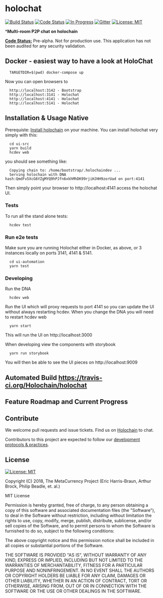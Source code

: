 # holochat

[![Build Status](https://travis-ci.org/Holochain/holochat.svg?branch=develop-react)](https://travis-ci.org/Holochain/holochat)
[![Code Status](https://img.shields.io/badge/Code-Pre--Alpha-orange.svg)](https://github.com/Holochain/holochat#feature-roadmap-and-current-progress)
[![In Progress](https://img.shields.io/waffle/label/Holochain/holochat/in%20progress.svg)](http://waffle.io/Holochain/holochat)
[![Gitter](https://badges.gitter.im/metacurrency/holochain.svg)](https://gitter.im/metacurrency/holochain?utm_source=badge&utm_medium=badge&utm_campaign=pr-badge&utm_content=body_badge)
[![License: MIT](https://img.shields.io/badge/License-MIT-yellow.svg)](https://opensource.org/licenses/MIT)

***Multi-room P2P chat on holochain**

**[Code Status:](https://github.com/metacurrency/holochain/milestones?direction=asc&sort=completeness&state=all)** Pre-alpha. Not for production use. This application has not been audited for any security validation.

## Docker - easiest way to have a look at HoloChat

```
  TARGETDIR=$(pwd) docker-compose up

```
Now you can open browsers to
```
  http://localhost:3142 - Bootstrap
  http://localhost:3141 - Holochat
  http://localhost:4141 - Holochat
  http://localhost:5141 - Holochat
```

## Installation & Usage Native

Prerequiste: [Install holochain](https://github.com/metacurrency/holochain/#installation) on your machine.
You can install holochat very simply with this:

``` shell
  cd ui-src
  yarn build
  hcdev web

```
you should see something like:

``` shell
  Copying chain to: /home/bootstrap/.holochaindev ...
  Serving holochain with DNA hash:QmdFv5XcG6YZgMYQ9hPJfn6xkhMhDK99rjiHJHH9zorUad on port:4141
```
Then simply point your browser to http://localhost:4141 access the holochat UI.

### Tests
To run all the stand alone tests:

``` shell
  hcdev test
```

### Run e2e tests
Make sure you are running Holochat either in Docker, as above, or 3 instances locally on ports 3141, 4141 & 5141.
```
  cd ui-automation
  yarn test
```

### Developing
Run the DNA
```
  hcdev web
```
Run the UI which will proxy requests to port 4141 so you can update the UI without always restarting hcdev.  When you change the DNA you will need to restart hcdev web
```
  yarn start
```
This will run the UI on http://localhost:3000

When developing view the components with storybook
```
  yarn run storybook
```
You will then be able to see the UI pieces on http://localhost:9009

## Automated Build https://travis-ci.org/Holochain/holochat

## Feature Roadmap and Current Progress


## Contribute
We welcome pull requests and issue tickets.  Find us on [Holochain](https://chat.holochain.net/) to chat.

Contributors to this project are expected to follow our [development protocols & practices](https://github.com/metacurrency/holochain/wiki/Development-Protocols).

## License
[![License: MIT](https://img.shields.io/badge/License-MIT-yellow.svg)](https://opensource.org/licenses/MIT)

Copyright (C) 2018, The MetaCurrency Project (Eric Harris-Braun, Arthur Brock, Philip Beadle, et. al.)

MIT License

Permission is hereby granted, free of charge, to any person obtaining a copy
of this software and associated documentation files (the "Software"), to deal
in the Software without restriction, including without limitation the rights
to use, copy, modify, merge, publish, distribute, sublicense, and/or sell
copies of the Software, and to permit persons to whom the Software is
furnished to do so, subject to the following conditions:

The above copyright notice and this permission notice shall be included in all
copies or substantial portions of the Software.

THE SOFTWARE IS PROVIDED "AS IS", WITHOUT WARRANTY OF ANY KIND, EXPRESS OR
IMPLIED, INCLUDING BUT NOT LIMITED TO THE WARRANTIES OF MERCHANTABILITY,
FITNESS FOR A PARTICULAR PURPOSE AND NONINFRINGEMENT. IN NO EVENT SHALL THE
AUTHORS OR COPYRIGHT HOLDERS BE LIABLE FOR ANY CLAIM, DAMAGES OR OTHER
LIABILITY, WHETHER IN AN ACTION OF CONTRACT, TORT OR OTHERWISE, ARISING FROM,
OUT OF OR IN CONNECTION WITH THE SOFTWARE OR THE USE OR OTHER DEALINGS IN THE
SOFTWARE.
